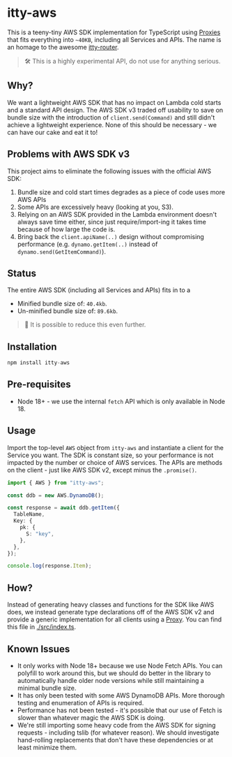 # itty-aws

This is a teeny-tiny AWS SDK implementation for TypeScript using [Proxies](https://developer.mozilla.org/en-US/docs/Web/JavaScript/Reference/Global_Objects/Proxy) that fits everything into `~40KB`, including all Services and APIs. The name is an homage to the awesome [itty-router](https://github.com/kwhitley/itty-router).

> 🛠 This is a highly experimental API, do not use for anything serious.

## Why?

We want a lightweight AWS SDK that has no impact on Lambda cold starts and a standard API design. The AWS SDK v3 traded off usability to save on bundle size with the introduction of `client.send(Command)` and still didn't achieve a lightweight experience. None of this should be necessary - we can have our cake and eat it to!

## Problems with AWS SDK v3

This project aims to eliminate the following issues with the official AWS SDK:

1. Bundle size and cold start times degrades as a piece of code uses more AWS APIs
2. Some APIs are excessively heavy (looking at you, S3).
3. Relying on an AWS SDK provided in the Lambda environment doesn't always save time either, since just require/import-ing it takes time because of how large the code is.
4. Bring back the `client.apiName(..)` design without compromising performance (e.g. `dynamo.getItem(..)` instead of `dynamo.send(GetItemCommand)`).

## Status

The entire AWS SDK (including all Services and APIs) fits in to a

- Minified bundle size of: `40.4kb`.
- Un-minified bundle size of: `89.6kb`.

> 💪 It is possible to reduce this even further.

## Installation

```ts
npm install itty-aws
```

## Pre-requisites

- Node 18+ - we use the internal `fetch` API which is only available in Node 18.

## Usage

Import the top-level `AWS` object from `itty-aws` and instantiate a client for the Service you want. The SDK is constant size, so your performance is not impacted by the number or choice of AWS services. The APIs are methods on the client - just like AWS SDK v2, except minus the `.promise()`.

```ts
import { AWS } from "itty-aws";

const ddb = new AWS.DynamoDB();

const response = await ddb.getItem({
  TableName,
  Key: {
    pk: {
      S: "key",
    },
  },
});

console.log(response.Item);
```

## How?

Instead of generating heavy classes and functions for the SDK like AWS does, we instead generate type declarations off of the AWS SDK v2 and provide a generic implementation for all clients using a [Proxy](https://developer.mozilla.org/en-US/docs/Web/JavaScript/Reference/Global_Objects/Proxy). You can find this file in [./src/index.ts](./src/index.ts).

## Known Issues

- It only works with Node 18+ because we use Node Fetch APIs. You can polyfill to work around this, but we should do better in the library to automatically handle older node versions while still maintaining a minimal bundle size.
- It has only been tested with some AWS DynamoDB APIs. More thorough testing and enumeration of APIs is required.
- Performance has not been tested - it's possible that our use of Fetch is slower than whatever magic the AWS SDK is doing.
- We're still importing some heavy code from the AWS SDK for signing requests - including tslib (for whatever reason). We should investigate hand-rolling replacements that don't have these dependencies or at least minimize them.
